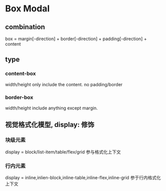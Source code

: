 # Box Modal

## combination

box = margin[-direction] + border[-direction] + padding[-direction] + content

## type

### content-box

width/height only include the content. no padding/border

### border-box

width/height include anything except margin.

## 视觉格式化模型, display: 修饰

### 块级元素

display = block/list-item/table/flex/grid
参与格式化上下文

### 行内元素

display = inline,inlien-block,inline-table,inline-flex,inline-grid
参于行内格式化上下文
